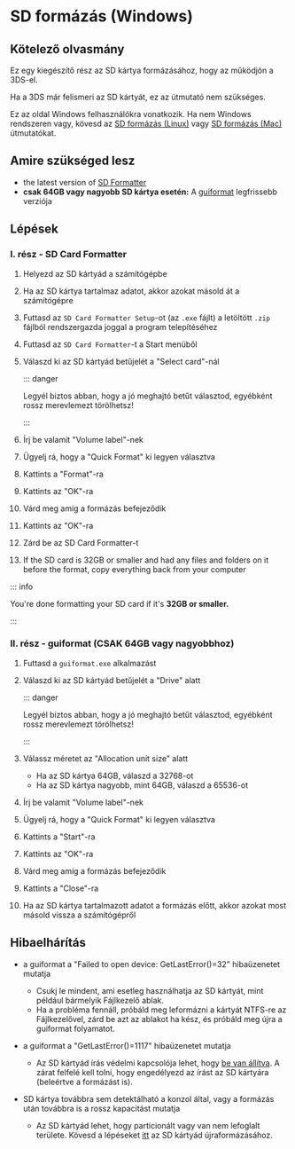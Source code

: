 # SD formázás (Windows)

## Kötelező olvasmány

Ez egy kiegészítő rész az SD kártya formázásához, hogy az működjön a 3DS-el.

Ha a 3DS már felismeri az SD kártyát, ez az útmutató nem szükséges.

Ez az oldal Windows felhasználókra vonatkozik. Ha nem Windows rendszeren vagy, kövesd az [SD formázás (Linux)](formatting-sd-\(linux\)) vagy [SD formázás (Mac)](formatting-sd-\(mac\)) útmutatókat.

## Amire szükséged lesz

- the latest version of [SD Formatter](https://www.sdcard.org/downloads/formatter/sd-memory-card-formatter-for-windows-download/)
- **csak 64GB vagy nagyobb SD kártya esetén:** A [guiformat](http://ridgecrop.co.uk/index.htm?guiformat.htm) legfrissebb verziója

## Lépések

### I. rész - SD Card Formatter

1. Helyezd az SD kártyád a számítógépbe

2. Ha az SD kártya tartalmaz adatot, akkor azokat másold át a számítógépre

3. Futtasd az `SD Card Formatter Setup`-ot (az `.exe` fájlt) a letöltött `.zip` fájlból rendszergazda joggal a program telepítéséhez

4. Futtasd az `SD Card Formatter`-t a Start menüből

5. Válaszd ki az SD kártyád betűjelét a "Select card"-nál

   ::: danger

   Legyél biztos abban, hogy a jó meghajtó betűt választod, egyébként rossz merevlemezt törölhetsz!

   :::

6. Írj be valamit "Volume label"-nek

7. Ügyelj rá, hogy a "Quick Format" ki legyen választva

8. Kattints a "Format"-ra

9. Kattints az "OK"-ra

10. Várd meg amíg a formázás befejeződik

11. Kattints az "OK"-ra

12. Zárd be az SD Card Formatter-t

13. If the SD card is 32GB or smaller and had any files and folders on it before the format, copy everything back from your computer

::: info

You're done formatting your SD card if it's **32GB or smaller.**

:::

### II. rész - guiformat (CSAK 64GB vagy nagyobbhoz)

1. Futtasd a `guiformat.exe` alkalmazást

2. Válaszd ki az SD kártyád betűjelét a "Drive" alatt

   ::: danger

   Legyél biztos abban, hogy a jó meghajtó betűt választod, egyébként rossz merevlemezt törölhetsz!

   :::

3. Válassz méretet az "Allocation unit size" alatt
   - Ha az SD kártya 64GB, válaszd a 32768-ot
   - Ha az SD kártya nagyobb, mint 64GB, válaszd a 65536-ot

4. Írj be valamit "Volume label"-nek

5. Ügyelj rá, hogy a "Quick Format" ki legyen választva

6. Kattints a "Start"-ra

7. Kattints az "OK"-ra

8. Várd meg amíg a formázás befejeződik

9. Kattints a "Close"-ra

10. Ha az SD kártya tartalmazott adatot a formázás előtt, akkor azokat most másold vissza a számítógépről

## Hibaelhárítás

- a guiformat a "Failed to open device: GetLastError()=32" hibaüzenetet mutatja
  - Csukj le mindent, ami esetleg használhatja az SD kártyát, mint például bármelyik Fájlkezelő ablak.
  - Ha a probléma fennáll, próbáld meg leformázni a kártyát NTFS-re az Fájlkezelővel, zárd be azt az ablakot ha kész, és próbáld meg újra a guiformat folyamatot.

- a guiformat a "GetLastError()=1117" hibaüzenetet mutatja
  - Az SD kártyád írás védelmi kapcsolója lehet, hogy [be van állítva](/images/sdlock.png). A zárat felfelé kell tolni, hogy engedélyezd az írást az SD kártyára (beleértve a formázást is).

- SD kártya továbbra sem detektálható a konzol által, vagy a formázás után továbbra is a rossz kapacitást mutatja
  - Az SD kártyád lehet, hogy partícionált vagy van nem lefoglalt területe. Kövesd a lépéseket [itt](https://wiki.hacks.guide/wiki/SD_Clean/Windows) az SD kártyád újraformázásához.

